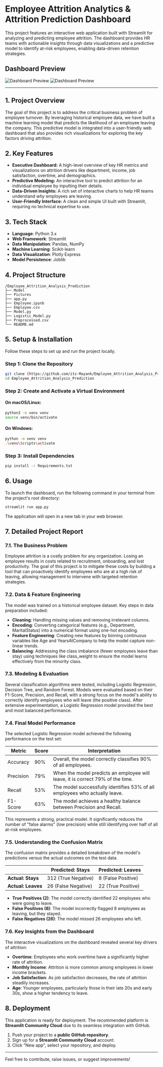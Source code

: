 # Employee Attrition Analytics & Attrition Prediction Dashboard

This project features an interactive web application built with Streamlit for analyzing and predicting employee attrition. The dashboard provides HR teams with actionable insights through data visualizations and a predictive model to identify at-risk employees, enabling data-driven retention strategies.

## Dashboard Preview
![Dashboard Preview](Pictures/1.png)
![Dashboard Preview](Pictures/2.png)

---

## 1. Project Overview
The goal of this project is to address the critical business problem of employee turnover. By leveraging historical employee data, we have built a machine learning model that predicts the likelihood of an employee leaving the company. This predictive model is integrated into a user-friendly web dashboard that also provides rich visualizations for exploring the key factors driving attrition.

## 2. Key Features
- **Executive Dashboard:** A high-level overview of key HR metrics and visualizations on attrition drivers like department, income, job satisfaction, overtime, and demographics.
- **Predictive Modeling:** An interactive tool to predict attrition for an individual employee by inputting their details.
- **Data-Driven Insights:** A rich set of interactive charts to help HR teams understand *why* employees are leaving.
- **User-Friendly Interface:** A clean and simple UI built with Streamlit, requiring no technical expertise to use.

## 3. Tech Stack
- **Language**: Python 3.x
- **Web Framework**: Streamlit
- **Data Manipulation**: Pandas, NumPy
- **Machine Learning**: Scikit-learn
- **Data Visualization**: Plotly Express
- **Model Persistence**: Joblib

## 4. Project Structure
```
/Employee_Attrition_Analysis_Prediction
├── Model
├── Pictures
├── app.py
├── Employee.ipynb                        
├── Employee.csv
├── Model.py
├── Logistic_Model.py            
├── Preprocessed.csv             
└── README.md                  
```

## 5. Setup & Installation
Follow these steps to set up and run the project locally.

### **Step 1: Clone the Repository**
```bash
git clone (https://github.com/itz-Mayank/Employee_Attrition_Analysis_Prediction)
cd Employee_Attrition_Analysis_Prediction
```

### **Step 2: Create and Activate a Virtual Environment**
#### On macOS/Linux:
```bash
python3 -m venv venv
source venv/bin/activate
```
#### On Windows:
```bash
python -m venv venv
.\venv\Scripts\activate
```

### **Step 3: Install Dependencies**
```bash
pip install -r Requirements.txt
```

## 6. Usage
To launch the dashboard, run the following command in your terminal from the project's root directory:
```bash
streamlit run app.py
```
The application will open in a new tab in your web browser.

## 7. Detailed Project Report

### 7.1. The Business Problem
Employee attrition is a costly problem for any organization. Losing an employee results in costs related to recruitment, onboarding, and lost productivity. The goal of this project is to mitigate these costs by building a tool that can proactively identify employees who are at a high risk of leaving, allowing management to intervene with targeted retention strategies.

### 7.2. Data & Feature Engineering
The model was trained on a historical employee dataset. Key steps in data preparation included:

- **Cleaning**: Handling missing values and removing irrelevant columns.
- **Encoding**: Converting categorical features (e.g., Department, MaritalStatus) into a numerical format using one-hot encoding.
- **Feature Engineering**: Creating new features by binning continuous variables like Age and YearsAtCompany to help the model capture non-linear trends.
- **Balancing**: Addressing the class imbalance (fewer employees leave than stay) using techniques like class_weight to ensure the model learns effectively from the minority class.

### 7.3. Modeling & Evaluation
Several classification algorithms were tested, including Logistic Regression, Decision Tree, and Random Forest. Models were evaluated based on their F1-Score, Precision, and Recall, with a strong focus on the model's ability to correctly identify employees who will leave (the positive class). After extensive experimentation, a Logistic Regression model provided the best and most balanced performance.

### 7.4. Final Model Performance
The selected Logistic Regression model achieved the following performance on the test set:

| Metric     | Score | Interpretation                                                |
|------------|-------|--------------------------------------------------------------|
| Accuracy   | 90%   | Overall, the model correctly classifies 90% of all employees.|
| Precision  | 79%   | When the model predicts an employee will leave, it is correct 79% of the time.|
| Recall     | 53%   | The model successfully identifies 53% of all employees who actually leave.|
| F1-Score   | 63%   | The model achieves a healthy balance between Precision and Recall.|

This represents a strong, practical model. It significantly reduces the number of "false alarms" (low precision) while still identifying over half of all at-risk employees.

### 7.5. Understanding the Confusion Matrix
The confusion matrix provides a detailed breakdown of the model's predictions versus the actual outcomes on the test data.

|                 | Predicted: Stays | Predicted: Leaves |
|-----------------|------------------|--------------------|
| **Actual: Stays**   | 312 (True Negative) | 8 (False Positive)  |
| **Actual: Leaves**  | 26 (False Negative) | 22 (True Positive)   |

- **True Positives (2)**: The model correctly identified 22 employees who were going to leave.
- **False Positives (8)**: The model incorrectly flagged 8 employees as leaving, but they stayed.
- **False Negatives (26)**: The model missed 26 employees who left.

### 7.6. Key Insights from the Dashboard
The interactive visualizations on the dashboard revealed several key drivers of attrition:

- **Overtime**: Employees who work overtime have a significantly higher rate of attrition.
- **Monthly Income**: Attrition is more common among employees in lower income brackets.
- **Job Satisfaction**: As job satisfaction decreases, the rate of attrition steadily increases.
- **Age**: Younger employees, particularly those in their late 20s and early 30s, show a higher tendency to leave.

## 8. Deployment
This application is ready for deployment. The recommended platform is **Streamlit Community Cloud** due to its seamless integration with GitHub.

1. Push your project to a **public GitHub repository**.
2. Sign up for a **Streamlit Community Cloud** account.
3. Click "New app", select your repository, and deploy.

---

Feel free to contribute, raise issues, or suggest improvements!

